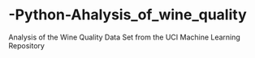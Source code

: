 # -Python-Ahalysis_of_wine_quality
Analysis of the Wine Quality Data Set from the UCI Machine Learning Repository
